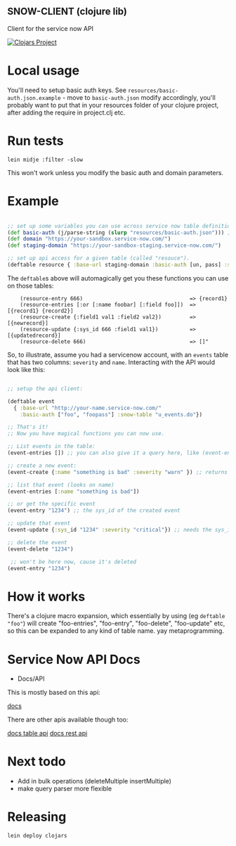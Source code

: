 ## SNOW-CLIENT (clojure lib)

Client for the service now API 

[![Clojars Project](http://clojars.org/snow-client/latest-version.svg)](http://clojars.org/snow-client)

# Local usage

You'll need to setup basic auth keys. See `resources/basic-auth.json.example` - move to `basic-auth.json` modify accordingly, you'll probably want to put
that in your resources folder of your clojure project, after adding the require in project.clj etc.

# Run tests

`lein midje :filter -slow` 

This won't work unless you modify the basic auth and domain parameters.

# Example

```clojure

;; set up some variables you can use across service now table definitions
(def basic-auth (j/parse-string (slurp "resources/basic-auth.json"))) ; ["un", "pass"]
(def domain "https://your-sandbox.service-now.com/")
(def staging-domain "https://your-sandbox-staging.service-now.com/")

;; set up api access for a given table (called "resouce").
(deftable resource { :base-url staging-domain :basic-auth [un, pass] :snow-table "u_resouce.do"})
```

The `deftable`s above will automagically get you these functions you can use on those tables:

```
    (resource-entry 666)                                  => {record1}
    (resource-entries [:or [:name foobar] [:field foo]])  => [{record1} {record2}]
    (resource-create {:field1 val1 :field2 val2})         => [{newrecord}]
    (resource-update {:sys_id 666 :field1 val1})          => [{updatedrecord}]
    (resource-delete 666)                                 => []"
```

So, to illustrate, assume you had a servicenow account, with an `events` table that has two columns: `severity` and `name`. Interacting with the API would look like this:

```clojure

;; setup the api client:

(deftable event
  { :base-url "http://your-name.service-now.com/"
    :basic-auth ["foo", "foopass"] :snow-table "u_events.do"})

;; That's it!
;; Now you have magical functions you can now use.

;; List events in the table:
(event-entries []) ;; you can also give it a query here, like (event-entries [:name "foo"])

;; create a new event:
(event-create {:name "something is bad" :severity "warn" }) ;; returns the created event

;; list that event (looks on name)
(event-entries [:name "something is bad"])

;; or get the specific event
(event-entry "1234") ;; the sys_id of the created event

;; update that event
(event-update {:sys_id "1234" :severity "critical"}) ;; needs the sys_id of the created event

;; delete the event
(event-delete "1234")

 ;; won't be here now, cause it's deleted
(event-entry "1234")

```

# How it works

There's a clojure macro expansion, which essentially by using (eg `deftable "foo"`) will create "foo-entries", "foo-entry", "foo-delete", "foo-update" etc, so this can be expanded to any kind of table name. yay metaprogramming.

# Service Now API Docs

- Docs/API

This is mostly based on this api:

[docs](http://wiki.servicenow.com/index.php?title=Legacy:JSON_Web_Service#gsc.tab=0)

There are other apis available though too:

[docs table api](http://wiki.servicenow.com/index.php?title=Table_API#POST_.2Fapi.2Fnow.2Fv1.2Ftable.2F.28tableName.29&gsc.tab=0)
[docs rest api](http://wiki.servicenow.com/index.php?title=REST_API#Security&gsc.tab=0)

# Next todo

- Add in bulk operations (deleteMultiple insertMultiple)
- make query parser more flexible

# Releasing

`lein deploy clojars`
